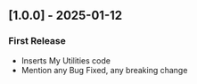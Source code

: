 
## [1.0.0] - 2025-01-12
### First Release
- Inserts My Utilities code 
- Mention any Bug Fixed, any breaking change